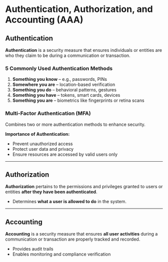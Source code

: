 # Authentication, Authorization, and Accounting (AAA)

## Authentication

**Authentication** is a security measure that ensures individuals or entities are who they claim to be during a communication or transaction.  

### 5 Commonly Used Authentication Methods

1. **Something you know** – e.g., passwords, PINs  
2. **Somewhere you are** – location-based verification  
3. **Something you do** – behavioral patterns, gestures  
4. **Something you have** – tokens, smart cards, devices  
5. **Something you are** – biometrics like fingerprints or retina scans  

### Multi-Factor Authentication (MFA)

Combines two or more authentication methods to enhance security.  

**Importance of Authentication:**
- Prevent unauthorized access  
- Protect user data and privacy  
- Ensure resources are accessed by valid users only  

---

## Authorization

**Authorization** pertains to the permissions and privileges granted to users or entities **after they have been authenticated**.  
- Determines **what a user is allowed to do** in the system.

---

## Accounting

**Accounting** is a security measure that ensures **all user activities** during a communication or transaction are properly tracked and recorded.  
- Provides audit trails  
- Enables monitoring and compliance verification

